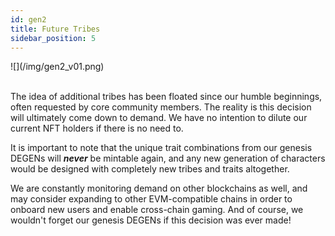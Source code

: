 ```yaml
---
id: gen2
title: Future Tribes
sidebar_position: 5
---
```


<div style={{ maxWidth: 400, margin: 'auto' }}>![](/img/gen2_v01.png)</div>
<br />

The idea of additional tribes has been floated since our humble beginnings, often requested by core community members. The reality is this decision will ultimately come down to demand. We have no intention to dilute our current NFT holders if there is no need to.

It is important to note that the unique trait combinations from our genesis DEGENs will **_never_** be mintable again, and any new generation of characters would be designed with completely new tribes and traits altogether.

We are constantly monitoring demand on other blockchains as well, and may consider expanding to other EVM-compatible chains in order to onboard new users and enable cross-chain gaming. And of course, we wouldn't forget our genesis DEGENs if this decision was ever made!
